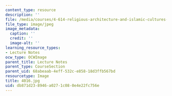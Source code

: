 ```yaml
---
content_type: resource
description: ''
file: /media/courses/4-614-religious-architecture-and-islamic-cultures-fall-2002/db871d238946a0271c080e4e22fc756e_4016.jpg
file_type: image/jpeg
image_metadata:
  caption: ''
  credit: ''
  image-alt: ''
learning_resource_types:
- Lecture Notes
ocw_type: OCWImage
parent_title: Lecture Notes
parent_type: CourseSection
parent_uid: 68abeaab-4eff-532c-e858-18d3ffb567bd
resourcetype: Image
title: 4016.jpg
uid: db871d23-8946-a027-1c08-0e4e22fc756e
---
```

